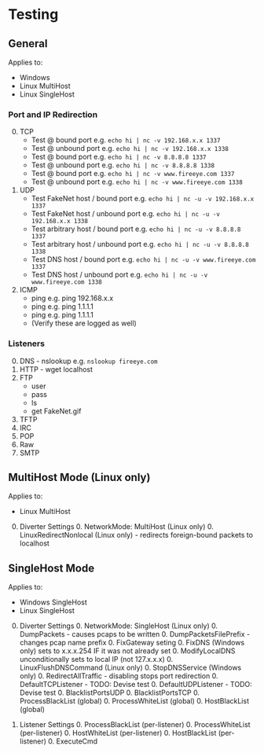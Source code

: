 # Testing

## General

Applies to:
* Windows
* Linux MultiHost
* Linux SingleHost

### Port and IP Redirection

0. TCP
	* Test <fakenet> @ bound port e.g. `echo hi | nc -v 192.168.x.x 1337`
	* Test <fakenet> @ unbound port e.g. `echo hi | nc -v 192.168.x.x 1338`
	* Test <arbitrary> @ bound port e.g. `echo hi | nc -v 8.8.8.8 1337`
	* Test <arbitrary> @ unbound port e.g. `echo hi | nc -v 8.8.8.8 1338`
	* Test <dnsname> @ bound port e.g. `echo hi | nc -v www.fireeye.com 1337`
	* Test <dnsname> @ unbound port e.g. `echo hi | nc -v www.fireeye.com 1338`
0. UDP
	* Test FakeNet host / bound port e.g. `echo hi | nc -u -v 192.168.x.x 1337`
	* Test FakeNet host / unbound port e.g. `echo hi | nc -u -v 192.168.x.x 1338`
	* Test arbitrary host / bound port e.g. `echo hi | nc -u -v 8.8.8.8 1337`
	* Test arbitrary host / unbound port e.g. `echo hi | nc -u -v 8.8.8.8 1338`
	* Test DNS host / bound port e.g. `echo hi | nc -u -v www.fireeye.com 1337`
	* Test DNS host / unbound port e.g. `echo hi | nc -u -v www.fireeye.com 1338`
0. ICMP
	* ping <fakenet> e.g. ping 192.168.x.x
	* ping <arbitrary> e.g. ping 1.1.1.1
	* ping <DNS> e.g. ping 1.1.1.1
	* (Verify these are logged as well)

### Listeners

0. DNS - nslookup <anyname> e.g. `nslookup fireeye.com`
0. HTTP - wget localhost 
0. FTP
	* user
	* pass
	* ls
	* get FakeNet.gif
0. TFTP
0. IRC
0. POP
0. Raw
0. SMTP

## MultiHost Mode (Linux only)

Applies to:
* Linux MultiHost

0. Diverter Settings
	0. NetworkMode: MultiHost (Linux only)
	0. LinuxRedirectNonlocal (Linux only) - redirects foreign-bound packets to localhost

## SingleHost Mode

Applies to:
* Windows SingleHost
* Linux SingleHost

0. Diverter Settings
	0. NetworkMode: SingleHost (Linux only)
	0. DumpPackets - causes pcaps to be written
	0. DumpPacketsFilePrefix - changes pcap name prefix
    0. FixGateway seting
    0. FixDNS (Windows only) sets to x.x.x.254 IF it was not already set
    0. ModifyLocalDNS unconditionally sets to local IP (not 127.x.x.x)
	0. LinuxFlushDNSCommand (Linux only)
	0. StopDNSService (Windows only)
	0. RedirectAllTraffic - disabling stops port redirection
	0. DefaultTCPListener - TODO: Devise test
	0. DefaultUDPListener - TODO: Devise test
	0. BlacklistPortsUDP
	0. BlacklistPortsTCP
    0. ProcessBlackList (global)
    0. ProcessWhiteList (global)
	0. HostBlackList (global)

0. Listener Settings
	0. ProcessBlackList (per-listener)
	0. ProcessWhiteList (per-listener)
	0. HostWhiteList (per-listener)
	0. HostBlackList (per-listener)
	0. ExecuteCmd
